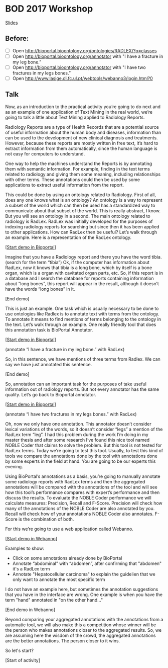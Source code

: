 # BOD 2017 Workshop

[Slides](https://docs.google.com/presentation/d/1IZT9Id8UJp1rUrIPWmLbAtNW037A2umVSSY3WCeAXjU/edit?usp=sharing)

## Before: 

- [ ] Open http://bioportal.bioontology.org/ontologies/RADLEX/?p=classes
- [ ] Open http://bioportal.bioontology.org/annotator with "I have a fracture in my leg bone.”
- [ ] Open http://bioportal.bioontology.org/annotator with "I have two fractures in my legs bones.”
- [ ] Open http://www.lasige.di.fc.ul.pt/webtools/webanno3/login.html?0

## Talk

Now, as an introduction to the practical activity you’re going to do next and as an example of one application of Text Mining in the real world, we’re going to talk a little about Text Mining applied to Radiology Reports.

Radiology Reports are a type of Health Records that are a potential source of useful information about the human body and diseases, information than can be used to the development of new clinical diagnosis and treatments. However, because these reports are mostly written in free text, it’s hard to extract information from them automatically, since the human language is not easy for computers to understand. 

One way to help the machines understand the Reports is by annotating them with semantic information. For example, finding in the text terms related to radiology and giving them some meaning, including relationships with other terms. These annotations could then be used by some applications to extract useful information from the report. 

This could be done by using an ontology related to Radiology. First of all, does any one knows what is an ontology? An ontology is a way to represent a subset of the world which can then be used has a standardized way to communicate about that subset of the world. This is really abstract, I know. But you will see an ontology in a second. The main ontology related to radiology is RadLex. RadLex was initially developed for the purposes of indexing radiology reports for searching but since then it has been applied to other applications. How can RadLex then be useful? Let’s walk through an example. Here is a representation of the RadLex ontology.

[[Start demo in Bioportal](http://bioportal.bioontology.org/ontologies/RADLEX/?p=classes)]

Imagine that you have a Radiology report and there you have the word tibia. (search for the term “tibia”) Ok, if the computer has information about RadLex, now it knows that tibia is a long bone, which by itself is a bone organ, which is a organ with cavitated organ parts, etc. So, if this report is in a database and I search the database for reports containing information about “long bones”, this report will appear in the result, although it doesn’t have the words “long bones” in it. 

[End demo]

This is just an example. One task which is usually necessary to be done to use ontologies like Radlex is to annotate text with terms from the ontology. To annotate it means to find mentions of terms belonging to the ontology in the text. Let’s walk through an example. One really friendly tool that does this annotation task is BioPortal Annotator.

[[Start demo in Bioportal](http://bioportal.bioontology.org/annotator)]

(annotate “I have a fracture in my leg bone.” with RadLex) 

So, in this sentence, we have mentions of three terms from Radlex. We can say we have just annotated this sentence. 

[End demo]

So, annotation can an important task for the purposes of take useful information out of radiology reports. But not every annotator has the same quality. Let’s go back to Bioportal annotator. 

[[Start demo in Bioportal](http://bioportal.bioontology.org/annotator)]

(annotate “I have two fractures in my legs bones.” with RadLex)

Oh, now we only have one annotation. This annotator doesn’t consider lexical variations of the words, so it doesn’t consider “legs” a mention of the RadLex term “leg”. I had this problem during the work I’m doing in my master thesis and after some research I’ve found this nice tool named NOBLE Coder that claims to solve the problem. But this tool is not tested for RadLex terms. Today we’re going to test this tool. Usually, to test this kind of tools we compare the annotations done by the tool with annotations done by some experts in the field at hand. You are going to be our experts this evening. 

Using BioPortal’s annotations as a basis, you’re going to manually annotate some radiology reports with RadLex terms and then the aggregated annotations will be compared with the annotations of the tool and will see how this tool’s performance compares with expert’s performance and then discuss the results. To evaluate the NOBLE Coder performance we will calculate measures: Precision, Recall and F-Score. Precision will check how many of the annotations of the NOBLE Coder are also annotated by you. Recall will check how of your annotations NOBLE Coder also annotates. F-Score is the combination of both. 

For this we’re going to use a web application called Webanno. 

[[Start demo in Webanno](http://www.lasige.di.fc.ul.pt/webtools/webanno/welcome.html)]

Examples to show:
- Click on some annotations already done by BioPortal
- Annotate “abdominal” with “abdomen”, after confirming that "abdomen" it's a RadLex term
- Annotate "Hepatocellular carcinoma" to explain the guidelien that we only want to annotate the most specific term

I do not have an example here, but sometimes the annotation suggestions that you have in the interface are wrong. One example is when you have the term "hand" annotated in "on the other hand..."

[End demo in Webanno]

Beyond comparing your aggregated annotations with the annotations from a automatic tool, we will also make this a competition whose winner will be the person who makes annotations closer to the aggregated results. So, we are assuming here the wisdom of the crowd, the aggregated annotations are the better annotations. The person closer to it wins. 

So let's start?

[Start of activity]
